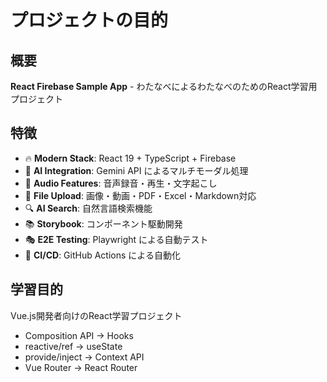# プロジェクトの目的

## 概要
**React Firebase Sample App** - わたなべによるわたなべのためのReact学習用プロジェクト

## 特徴
- 🔥 **Modern Stack**: React 19 + TypeScript + Firebase
- 🤖 **AI Integration**: Gemini API によるマルチモーダル処理
- 🎵 **Audio Features**: 音声録音・再生・文字起こし
- 📁 **File Upload**: 画像・動画・PDF・Excel・Markdown対応
- 🔍 **AI Search**: 自然言語検索機能
- 📚 **Storybook**: コンポーネント駆動開発
- 🎭 **E2E Testing**: Playwright による自動テスト
- 🚀 **CI/CD**: GitHub Actions による自動化

## 学習目的
Vue.js開発者向けのReact学習プロジェクト
- Composition API → Hooks
- reactive/ref → useState
- provide/inject → Context API
- Vue Router → React Router